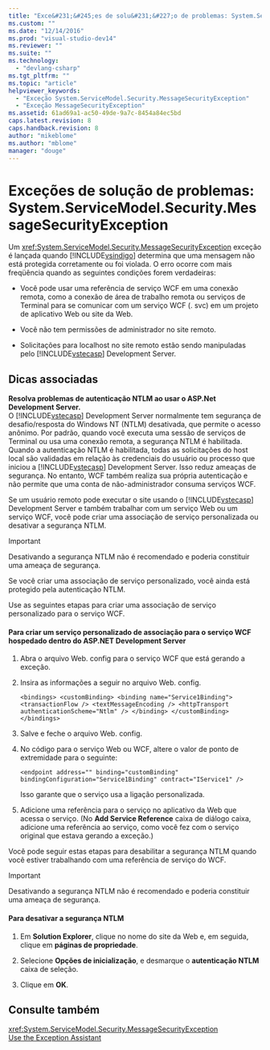 ```yaml
---
title: "Exce&#231;&#245;es de solu&#231;&#227;o de problemas: System.ServiceModel.Security.MessageSecurityException | Microsoft Docs"
ms.custom: ""
ms.date: "12/14/2016"
ms.prod: "visual-studio-dev14"
ms.reviewer: ""
ms.suite: ""
ms.technology: 
  - "devlang-csharp"
ms.tgt_pltfrm: ""
ms.topic: "article"
helpviewer_keywords: 
  - "Exceção System.ServiceModel.Security.MessageSecurityException"
  - "Exceção MessageSecurityException"
ms.assetid: 61ad69a1-ac50-49de-9a7c-8454a84ec5bd
caps.latest.revision: 8
caps.handback.revision: 8
author: "mikeblome"
ms.author: "mblome"
manager: "douge"
---
```

# Exce&#231;&#245;es de solu&#231;&#227;o de problemas: System.ServiceModel.Security.MessageSecurityException
Um <xref:System.ServiceModel.Security.MessageSecurityException> exceção é lançada quando [!INCLUDE[vsindigo](../data-tools/includes/vsindigo_md.md)] determina que uma mensagem não está protegida corretamente ou foi violada. O erro ocorre com mais freqüência quando as seguintes condições forem verdadeiras:  
  
-   Você pode usar uma referência de serviço WCF em uma conexão remota, como a conexão de área de trabalho remota ou serviços de Terminal para se comunicar com um serviço WCF \(. svc\) em um projeto de aplicativo Web ou site da Web.  
  
-   Você não tem permissões de administrador no site remoto.  
  
-   Solicitações para localhost no site remoto estão sendo manipuladas pelo [!INCLUDE[vstecasp](../code-quality/includes/vstecasp_md.md)] Development Server.  
  
## Dicas associadas  
 **Resolva problemas de autenticação NTLM ao usar o ASP.Net Development Server.**  
 O [!INCLUDE[vstecasp](../code-quality/includes/vstecasp_md.md)] Development Server normalmente tem segurança de desafio\/resposta do Windows NT \(NTLM\) desativada, que permite o acesso anônimo. Por padrão, quando você executa uma sessão de serviços de Terminal ou usa uma conexão remota, a segurança NTLM é habilitada. Quando a autenticação NTLM é habilitada, todas as solicitações do host local são validadas em relação às credenciais do usuário ou processo que iniciou a [!INCLUDE[vstecasp](../code-quality/includes/vstecasp_md.md)] Development Server. Isso reduz ameaças de segurança. No entanto, WCF também realiza sua própria autenticação e não permite que uma conta de não\-administrador consuma serviços WCF.  
  
 Se um usuário remoto pode executar o site usando o [!INCLUDE[vstecasp](../code-quality/includes/vstecasp_md.md)] Development Server e também trabalhar com um serviço Web ou um serviço WCF, você pode criar uma associação de serviço personalizada ou desativar a segurança NTLM.  
  
> [!IMPORTANT]
>  Desativando a segurança NTLM não é recomendado e poderia constituir uma ameaça de segurança.  
  
 Se você criar uma associação de serviço personalizado, você ainda está protegido pela autenticação NTLM.  
  
 Use as seguintes etapas para criar uma associação de serviço personalizado para o serviço WCF.  
  
#### Para criar um serviço personalizado de associação para o serviço WCF hospedado dentro do ASP.NET Development Server  
  
1.  Abra o arquivo Web. config para o serviço WCF que está gerando a exceção.  
  
2.  Insira as informações a seguir no arquivo Web. config.  
  
    ```  
    <bindings> <customBinding> <binding name="Service1Binding"> <transactionFlow /> <textMessageEncoding /> <httpTransport authenticationScheme="Ntlm" /> </binding> </customBinding> </bindings>  
    ```  
  
3.  Salve e feche o arquivo Web. config.  
  
4.  No código para o serviço Web ou WCF, altere o valor de ponto de extremidade para o seguinte:  
  
    ```  
    <endpoint address="" binding="customBinding" bindingConfiguration="Service1Binding" contract="IService1" />  
    ```  
  
     Isso garante que o serviço usa a ligação personalizada.  
  
5.  Adicione uma referência para o serviço no aplicativo da Web que acessa o serviço. \(No **Add Service Reference** caixa de diálogo caixa, adicione uma referência ao serviço, como você fez com o serviço original que estava gerando a exceção.\)  
  
 Você pode seguir estas etapas para desabilitar a segurança NTLM quando você estiver trabalhando com uma referência de serviço do WCF.  
  
> [!IMPORTANT]
>  Desativando a segurança NTLM não é recomendado e poderia constituir uma ameaça de segurança.  
  
#### Para desativar a segurança NTLM  
  
1.  Em **Solution Explorer**, clique no nome do site da Web e, em seguida, clique em **páginas de propriedade**.  
  
2.  Selecione **Opções de inicialização**, e desmarque o **autenticação NTLM** caixa de seleção.  
  
3.  Clique em **OK**.  
  
## Consulte também  
 <xref:System.ServiceModel.Security.MessageSecurityException>   
 [Use the Exception Assistant](../Topic/How%20to:%20Use%20the%20Exception%20Assistant.md)